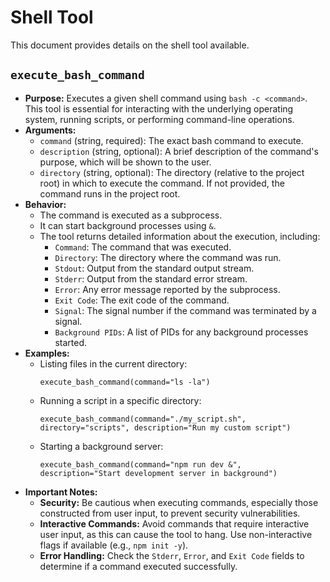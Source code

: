 # Shell Tool

This document provides details on the shell tool available.

## `execute_bash_command`

- **Purpose:** Executes a given shell command using `bash -c <command>`. This tool is essential for interacting with the underlying operating system, running scripts, or performing command-line operations.
- **Arguments:**
  - `command` (string, required): The exact bash command to execute.
  - `description` (string, optional): A brief description of the command's purpose, which will be shown to the user.
  - `directory` (string, optional): The directory (relative to the project root) in which to execute the command. If not provided, the command runs in the project root.
- **Behavior:**
  - The command is executed as a subprocess.
  - It can start background processes using `&`.
  - The tool returns detailed information about the execution, including:
    - `Command`: The command that was executed.
    - `Directory`: The directory where the command was run.
    - `Stdout`: Output from the standard output stream.
    - `Stderr`: Output from the standard error stream.
    - `Error`: Any error message reported by the subprocess.
    - `Exit Code`: The exit code of the command.
    - `Signal`: The signal number if the command was terminated by a signal.
    - `Background PIDs`: A list of PIDs for any background processes started.
- **Examples:**
  - Listing files in the current directory:
    ```
    execute_bash_command(command="ls -la")
    ```
  - Running a script in a specific directory:
    ```
    execute_bash_command(command="./my_script.sh", directory="scripts", description="Run my custom script")
    ```
  - Starting a background server:
    ```
    execute_bash_command(command="npm run dev &", description="Start development server in background")
    ```
- **Important Notes:**
  - **Security:** Be cautious when executing commands, especially those constructed from user input, to prevent security vulnerabilities.
  - **Interactive Commands:** Avoid commands that require interactive user input, as this can cause the tool to hang. Use non-interactive flags if available (e.g., `npm init -y`).
  - **Error Handling:** Check the `Stderr`, `Error`, and `Exit Code` fields to determine if a command executed successfully.
